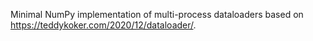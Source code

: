 Minimal NumPy implementation of multi-process dataloaders based on https://teddykoker.com/2020/12/dataloader/.
